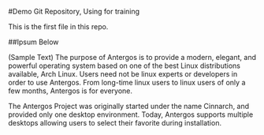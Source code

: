 #Demo Git Repository, Using for training

This is the first file in this repo.

##Ipsum Below

(Sample Text)
The purpose of Antergos is to provide a modern, elegant, and powerful operating system based on one of the best Linux distributions available, Arch Linux. Users need not be linux experts or developers in order to use Antergos. From long-time linux users to linux users of only a few months, Antergos is for everyone.

The Antergos Project was originally started under the name Cinnarch, and provided only one desktop environment. Today, Antergos supports multiple desktops allowing users to select their favorite during installation.
